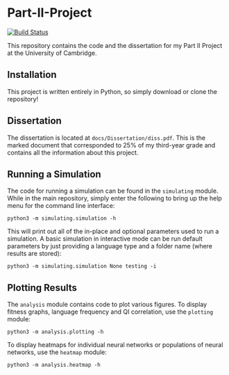 # Part-II-Project

[![Build Status](https://travis-ci.org/codebyzeb/Part-II-Project.svg?branch=master)](https://travis-ci.org/ZGoriely/Part-II-Project)

This repository contains the code and the dissertation for my Part II Project at the University of Cambridge.

## Installation

This project is written entirely in Python, so simply download or clone the repository!

## Dissertation

The dissertation is located at `docs/Dissertation/diss.pdf`. This is the marked document that corresponded to 25% of my third-year grade and contains all the information about this project.

## Running a Simulation

The code for running a simulation can be found in the `simulating` module. While in the main repository, simply enter the following to bring up the help menu for the command line interface:

`python3 -m simulating.simulation -h`

This will print out all of the in-place and optional parameters used to run a simulation. A basic simulation in interactive mode can be run default parameters by just providing a language type and a folder name (where results are stored):

 `python3 -m simulating.simulation None testing -i`
 
 ## Plotting Results
 
 The `analysis` module contains code to plot various figures. To display fitness graphs, language frequency and QI correlation, use the `plotting` module:
 
 `python3 -m analysis.plotting -h`
 
 To display heatmaps for individual neural networks or populations of neural networks, use the `heatmap` module:
 
  `python3 -m analysis.heatmap -h`
